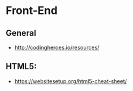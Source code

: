 # Front-End

## General
* http://codingheroes.io/resources/

## HTML5:

* https://websitesetup.org/html5-cheat-sheet/
